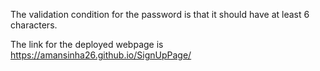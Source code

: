 
The validation condition for the password is that it should have at least 6 characters.

The link for the deployed webpage is https://amansinha26.github.io/SignUpPage/
